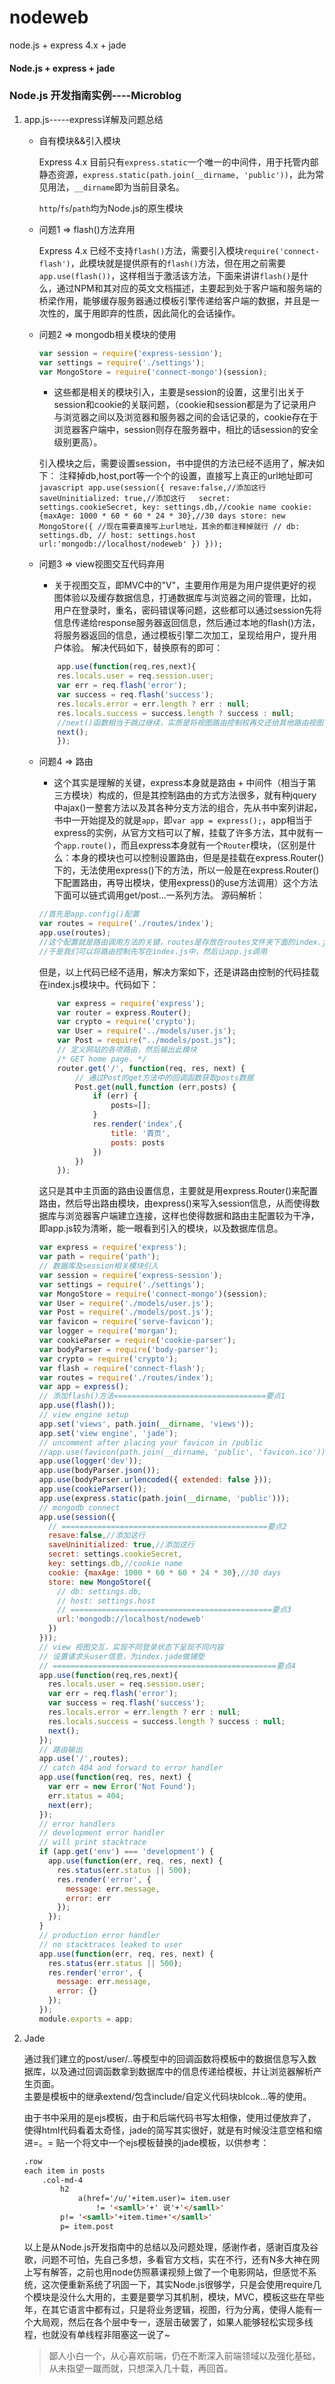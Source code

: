 # nodeweb
node.js + express 4.x + jade

#### Node.js + express + jade

### Node.js 开发指南实例----Microblog

1. app.js-----express详解及问题总结
    
	* 自有模块&&引入模块
	
		Express 4.x 目前只有`express.static`一个唯一的中间件，用于托管内部静态资源，`express.static(path.join(__dirname, 'public'))`，此为常见用法，`__dirname`即为当前目录名。
		
		`http`/`fs`/`path`均为Node.js的原生模块
		
	* 问题1 => flash()方法弃用

		Express 4.x 已经不支持`flash()`方法，需要引入模块`require('connect-flash')`，此模块就是提供原有的`flash()`方法，但在用之前需要`app.use(flash())`，这样相当于激活该方法，下面来讲讲`flash()`是什么，通过NPM和其对应的英文文档描述，主要起到处于客户端和服务端的桥梁作用，能够缓存服务器通过模板引擎传递给客户端的数据，并且是一次性的，属于用即弃的性质，因此简化的会话操作。
		
	* 问题2 => mongodb相关模块的使用

		```javascript
		var session = require('express-session');
        var settings = require('./settings');
        var MongoStore = require('connect-mongo')(session);
        ```

	    * 这些都是相关的模块引入，主要是session的设置，这里引出关于session和cookie的关联问题，（cookie和session都是为了记录用户与浏览器之间以及浏览器和服务器之间的会话记录的，cookie存在于浏览器客户端中，session则存在服务器中，相比的话session的安全级别更高）。

		引入模块之后，需要设置session，书中提供的方法已经不适用了，解决如下：
		注释掉db,host,port等一个个的设置，直接写上真正的url地址即可
    		```javascript
    			app.use(session({
    			resave:false,//添加这行  
    			saveUninitialized: true,//添加这行  
    			secret: settings.cookieSecret,
    			key: settings.db,//cookie name
    			cookie: {maxAge: 1000 * 60 * 60 * 24 * 30},//30 days
    			store: new MongoStore({
    			//现在需要直接写上url地址，其余的都注释掉就行
    			// db: settings.db,
    			// host: settings.host
    			url:'mongodb://localhost/nodeweb'
    			})
    			}));
    		```	
	* 问题3 => view视图交互代码弃用

        * 关于视图交互，即MVC中的"V"，主要用作用是为用户提供更好的视图体验以及缓存数据信息，打通数据库与浏览器之间的管理，比如，用户在登录时，重名，密码错误等问题，这些都可以通过session先将信息传递给response服务器返回信息，然后通过本地的flash()方法，将服务器返回的信息，通过模板引擎二次加工，呈现给用户，提升用户体验。
    解决代码如下，替换原有的即可：

		```javascript
			app.use(function(req,res,next){
			res.locals.user = req.session.user;
			var err = req.flash('error');
			var success = req.flash('success');
			res.locals.error = err.length ? err : null;
			res.locals.success = success.length ? success : null;
			//next()函数相当于跳过继续，实质是将视图路由控制权再交还给其他路由视图
			next();
			});		 	
		```

	* 问题4 => 路由
        * 这个其实是理解的关键，express本身就是路由 + 中间件（相当于第三方模块）构成的，但是其控制路由的方式方法很多，就有种jquery中ajax()一整套方法以及其各种分支方法的组合，先从书中案列讲起，书中一开始提及的就是`app`，即`var app = express();`，app相当于express的实例，从官方文档可以了解，挂载了许多方法，其中就有一个`app.route()`，而且express本身就有一个`Router`模块，（区别是什么：本身的模块也可以控制设置路由，但是是挂载在express.Router()下的，无法使用express()下的方法，所以一般是在express.Router()下配置路由，再导出模块，使用express()的use方法调用）这个方法下面可以链式调用get/post...一系列方法。
		源码解析：

		```javascript
		//首先是app.config()配置
		var routes = require('./routes/index');
		app.use(routes);
		//这个配置就是路由调用方法的关键，routes是存放在routes文件夹下面的index.js模块中的
		//于是我们可以将路由控制先写在index.js中，然后让app.js调用
		```
		
		但是，以上代码已经不适用，解决方案如下，还是讲路由控制的代码挂载在index.js模块中。代码如下：

		```javascript
			var express = require('express');
			var router = express.Router();
			var crypto = require('crypto');
			var User = require('../models/user.js');
			var Post = require("../models/post.js");
			// 定义网站的各项路由，然后输出此模块
			/* GET home page. */
			router.get('/', function(req, res, next) {
				// 通过Post的get方法中的回调函数获取posts数据
				Post.get(null,function (err,posts) {
					if (err) {
						posts=[];
					}
					res.render('index',{
						title: '首页',
						posts: posts
					})
				})
			});
		```

		这只是其中主页面的路由设置信息，主要就是用express.Router()来配置路由，然后导出路由模块，由express()来写入session信息，从而使得数据库与浏览器客户端建立连接，这样也使得数据和路由主配置较为干净，即app.js较为清晰，能一眼看到引入的模块，以及数据库信息。
	
		```javascript
		var express = require('express');
		var path = require('path');
		// 数据库及session相关模块引入
		var session = require('express-session');
		var settings = require('./settings');
		var MongoStore = require('connect-mongo')(session);
		var User = require('./models/user.js');
		var Post = require('./models/post.js');
		var favicon = require('serve-favicon');
		var logger = require('morgan');
		var cookieParser = require('cookie-parser');
		var bodyParser = require('body-parser');
		var crypto = require('crypto');
		var flash = require('connect-flash');
		var routes = require('./routes/index');
		var app = express();
		// 添加flash()方法==================================要点1
		app.use(flash());
		// view engine setup
		app.set('views', path.join(__dirname, 'views'));
		app.set('view engine', 'jade');
		// uncomment after placing your favicon in /public
		//app.use(favicon(path.join(__dirname, 'public', 'favicon.ico')));
		app.use(logger('dev'));
		app.use(bodyParser.json());
		app.use(bodyParser.urlencoded({ extended: false }));
		app.use(cookieParser());
		app.use(express.static(path.join(__dirname, 'public')));
		// mongodb connect
		app.use(session({
		  // ==============================================要点2
		  resave:false,//添加这行  
		  saveUninitialized: true,//添加这行  
		  secret: settings.cookieSecret,
		  key: settings.db,//cookie name
		  cookie: {maxAge: 1000 * 60 * 60 * 24 * 30},//30 days
		  store: new MongoStore({
		    // db: settings.db,
		    // host: settings.host
		    // =============================================要点3
		    url:'mongodb://localhost/nodeweb'
		  })
		}));
		// view 视图交互，实现不同登录状态下呈现不同内容
		// 设置请求头user信息，为index.jade做铺垫
		// ==================================================要点4
		app.use(function(req,res,next){
		  res.locals.user = req.session.user;
		  var err = req.flash('error');
		  var success = req.flash('success');
		  res.locals.error = err.length ? err : null;
		  res.locals.success = success.length ? success : null;
		  next();
		});
		// 路由输出
		app.use('/',routes);
		// catch 404 and forward to error handler
		app.use(function(req, res, next) {
		  var err = new Error('Not Found');
		  err.status = 404;
		  next(err);
		});
		// error handlers
		// development error handler
		// will print stacktrace
		if (app.get('env') === 'development') {
		  app.use(function(err, req, res, next) {
		    res.status(err.status || 500);
		    res.render('error', {
		      message: err.message,
		      error: err
		    });
		  });
		}
		// production error handler
		// no stacktraces leaked to user
		app.use(function(err, req, res, next) {
		  res.status(err.status || 500);
		  res.render('error', {
		    message: err.message,
		    error: {}
		  });
		});
		module.exports = app;
		```
1. Jade

	通过我们建立的post/user/..等模型中的回调函数将模板中的数据信息写入数据库，以及通过回调函数拿到数据库中的信息传递给模板，并让浏览器解析产生页面。	
	主要是模板中的继承extend/包含include/自定义代码块blcok...等的使用。
    
	由于书中采用的是ejs模板，由于和后端代码书写太相像，使用过便放弃了，使得html代码看着太奇怪，jade的简写其实很好，就是有时候没注意空格和缩进=。=
	贴一个将文中一个ejs模板替换的jade模板，以供参考：
	
	```html
	.row
	each item in posts
		.col-md-4	  
			h2
				a(href='/u/'+item.user)= item.user
					!= '<samll>'+' 说'+'</samll>'        
			p!= '<samll>'+item.time+'</samll>'
			p= item.post
	```
			
	以上是从Node.js开发指南中的总结以及问题处理，感谢作者，感谢百度及谷歌，问题不可怕，先自己多想，多看官方文档，实在不行，还有N多大神在网上写有解答，之前也用node仿照慕课视频上做了一个电影网站，但感觉不系统，这次便重新系统了巩固一下，其实Node.js很够学，只是会使用require几个模块是没什么大用的，主要是要学习其机制，模块，MVC，模板这些在早些年，在其它语言中都有过，只是将业务逻辑，视图，行为分离，使得人能有一个大局观，然后在各个层中专一，逐层击破罢了，如果人能够轻松实现多线程，也就没有单线程非阻塞这一说了~

	> 鄙人小白一个，从心喜欢前端，仍在不断深入前端领域以及强化基础，从未指望一蹴而就，只想深入几十载，再回首。